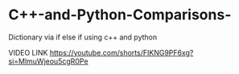 # C++-and-Python-Comparisons-
Dictionary via if else if using c++ and python

VIDEO LINK
https://youtube.com/shorts/FIKNG9PF6xg?si=MlmuWjeou5cgR0Pe

